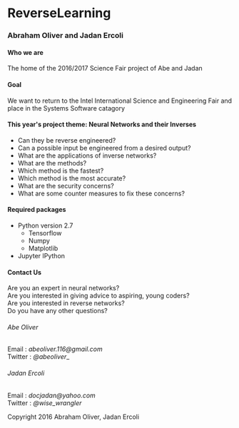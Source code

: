 # **ReverseLearning**
### Abraham Oliver and Jadan Ercoli

#### Who we are
The home of the 2016/2017 Science Fair project of Abe and Jadan

#### Goal
We want to return to the Intel International Science and Engineering Fair and place in the Systems Software catagory

#### This year's project theme: **Neural Networks and their Inverses**
* Can they be reverse engineered?
* Can a possible input be engineered from a desired output?
* What are the applications of inverse networks?
* What are the methods?
* Which method is the fastest?
* Which method is the most accurate?
* What are the security concerns?
* What are some counter measures to fix these concerns?

#### Required packages
* Python version 2.7
    * Tensorflow
    * Numpy
    * Matplotlib
* Jupyter IPython

#### Contact Us
Are you an expert in neural networks?  
Are you interested in giving advice to aspiring, young coders?  
Are you interested in reverse networks?  
Do you have any other questions?  

###### Abe Oliver  
Email : _abeoliver.116@gmail.com_  
Twitter : _@abeoliver__  

###### Jadan Ercoli  
Email : _docjadan@yahoo.com_  
Twitter : _@wise_wrangler_  


Copyright 2016 Abraham Oliver, Jadan Ercoli
